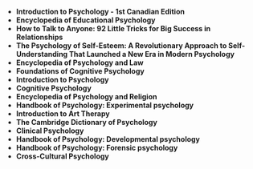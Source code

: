 <ul>

<li><b><a target="_blank" href="https://github.com/manjunath5496/Chemistry-Books/blob/master/ctr(1).pdf" style="text-decoration:none;">Introduction to Psychology - 1st Canadian Edition  </a></b></li>

<li><b><a target="_blank" href="https://github.com/manjunath5496/Chemistry-Books/blob/master/ctr(2).pdf" style="text-decoration:none;">Encyclopedia of Educational Psychology</a></b></li>

<li><b><a target="_blank" href="https://github.com/manjunath5496/Chemistry-Books/blob/master/ctr(3).pdf" style="text-decoration:none;">How to Talk to Anyone: 92 Little Tricks for Big Success in Relationships</a></b></li>

<li><b><a target="_blank" href="https://github.com/manjunath5496/Chemistry-Books/blob/master/ctr(4).pdf" style="text-decoration:none;">The Psychology of Self-Esteem: A Revolutionary Approach to Self-Understanding That Launched a New Era in Modern Psychology </a></b></li>

<li><b><a target="_blank" href="https://github.com/manjunath5496/Chemistry-Books/blob/master/ctr(5).pdf" style="text-decoration:none;">Encyclopedia of Psychology and Law </a></b></li>

<li><b><a target="_blank" href="https://github.com/manjunath5496/Chemistry-Books/blob/master/ctr(6).pdf" style="text-decoration:none;">Foundations of Cognitive Psychology</a></b></li>

<li><b><a target="_blank" href="https://github.com/manjunath5496/Chemistry-Books/blob/master/ctr(7).pdf" style="text-decoration:none;">Introduction to Psychology  </a></b></li>

<li><b><a target="_blank" href="https://github.com/manjunath5496/Chemistry-Books/blob/master/ctr(8).pdf" style="text-decoration:none;">Cognitive Psychology  </a></b></li>

<li><b><a target="_blank" href="https://github.com/manjunath5496/Chemistry-Books/blob/master/ctr(9).pdf" style="text-decoration:none;">Encyclopedia of Psychology and Religion  </a></b></li>

<li><b><a target="_blank" href="https://github.com/manjunath5496/Chemistry-Books/blob/master/ctr(10).pdf" style="text-decoration:none;">Handbook of Psychology: Experimental psychology</a></b></li>

<li><b><a target="_blank" href="https://github.com/manjunath5496/Chemistry-Books/blob/master/ctr(11).pdf" style="text-decoration:none;">Introduction to Art Therapy</a></b></li>

<li><b><a target="_blank" href="https://github.com/manjunath5496/Chemistry-Books/blob/master/ctr(12).pdf" style="text-decoration:none;">The Cambridge Dictionary of Psychology</a></b></li>

<li><b><a target="_blank" href="https://github.com/manjunath5496/Chemistry-Books/blob/master/ctr(13).pdf" style="text-decoration:none;">Clinical Psychology </a></b></li>

<li><b><a target="_blank" href="https://github.com/manjunath5496/Chemistry-Books/blob/master/ctr(14).pdf" style="text-decoration:none;">Handbook of Psychology: Developmental psychology</a></b></li>

<li><b><a target="_blank" href="https://github.com/manjunath5496/Chemistry-Books/blob/master/ctr(15).pdf" style="text-decoration:none;">Handbook of Psychology: Forensic psychology   </a></b></li>

<li><b><a target="_blank" href="https://github.com/manjunath5496/Chemistry-Books/blob/master/ctr(16).pdf" style="text-decoration:none;">Cross-Cultural Psychology  </a></b></li>












</ul>
